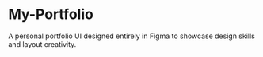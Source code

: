 # My-Portfolio
A personal portfolio UI designed entirely in Figma to showcase design skills and layout creativity.
